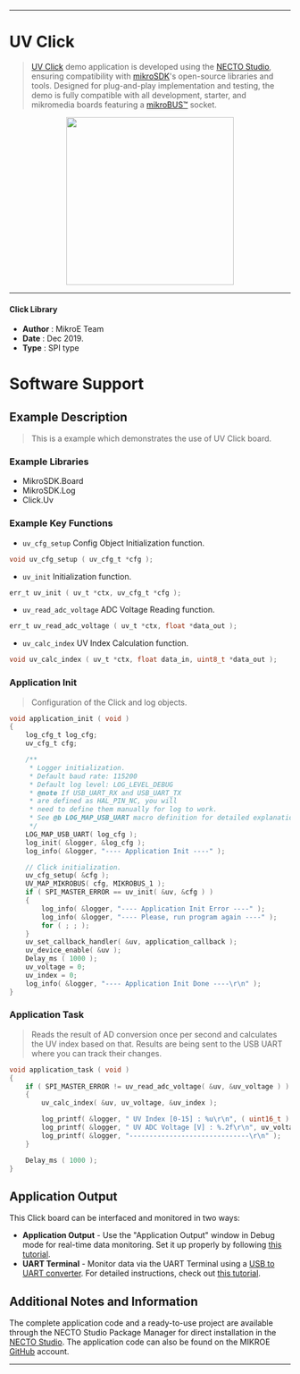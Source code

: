 
---
# UV Click

> [UV Click](https://www.mikroe.com/?pid_product=MIKROE-1677) demo application is developed using
the [NECTO Studio](https://www.mikroe.com/necto), ensuring compatibility with [mikroSDK](https://www.mikroe.com/mikrosdk)'s
open-source libraries and tools. Designed for plug-and-play implementation and testing, the demo is fully compatible with
all development, starter, and mikromedia boards featuring a [mikroBUS&trade;](https://www.mikroe.com/mikrobus) socket.

<p align="center">
  <img src="https://www.mikroe.com/?pid_product=MIKROE-1677&image=1" height=300px>
</p>

---

#### Click Library

- **Author**        : MikroE Team
- **Date**          : Dec 2019.
- **Type**          : SPI type

# Software Support

## Example Description

> This is a example which demonstrates the use of UV Click board.

### Example Libraries

- MikroSDK.Board
- MikroSDK.Log
- Click.Uv

### Example Key Functions

- `uv_cfg_setup` Config Object Initialization function.
```c
void uv_cfg_setup ( uv_cfg_t *cfg ); 
```

- `uv_init` Initialization function.
```c
err_t uv_init ( uv_t *ctx, uv_cfg_t *cfg );
```

- `uv_read_adc_voltage` ADC Voltage Reading function.
```c
err_t uv_read_adc_voltage ( uv_t *ctx, float *data_out );
```

- `uv_calc_index` UV Index Calculation function.
```c
void uv_calc_index ( uv_t *ctx, float data_in, uint8_t *data_out );
```

### Application Init

> Configuration of the Click and log objects.

```c
void application_init ( void )
{
    log_cfg_t log_cfg;
    uv_cfg_t cfg;

    /** 
     * Logger initialization.
     * Default baud rate: 115200
     * Default log level: LOG_LEVEL_DEBUG
     * @note If USB_UART_RX and USB_UART_TX 
     * are defined as HAL_PIN_NC, you will 
     * need to define them manually for log to work. 
     * See @b LOG_MAP_USB_UART macro definition for detailed explanation.
     */
    LOG_MAP_USB_UART( log_cfg );
    log_init( &logger, &log_cfg );
    log_info( &logger, "---- Application Init ----" );

    // Click initialization.
    uv_cfg_setup( &cfg );
    UV_MAP_MIKROBUS( cfg, MIKROBUS_1 );
    if ( SPI_MASTER_ERROR == uv_init( &uv, &cfg ) )
    {
        log_info( &logger, "---- Application Init Error ----" );
        log_info( &logger, "---- Please, run program again ----" );
        for ( ; ; );
    }
    uv_set_callback_handler( &uv, application_callback );
    uv_device_enable( &uv );
    Delay_ms ( 1000 );
    uv_voltage = 0;
    uv_index = 0;
    log_info( &logger, "---- Application Init Done ----\r\n" );
}
```

### Application Task

> Reads the result of AD conversion once per second and calculates the UV index based on that. Results are being sent to the USB UART where you can track their changes.

```c
void application_task ( void )
{
    if ( SPI_MASTER_ERROR != uv_read_adc_voltage( &uv, &uv_voltage ) )
    {
        uv_calc_index( &uv, uv_voltage, &uv_index );

        log_printf( &logger, " UV Index [0-15] : %u\r\n", ( uint16_t ) uv_index );
        log_printf( &logger, " UV ADC Voltage [V] : %.2f\r\n", uv_voltage );
        log_printf( &logger, "------------------------------\r\n" );
    }

    Delay_ms ( 1000 );
}
```

## Application Output

This Click board can be interfaced and monitored in two ways:
- **Application Output** - Use the "Application Output" window in Debug mode for real-time data monitoring.
Set it up properly by following [this tutorial](https://www.youtube.com/watch?v=ta5yyk1Woy4).
- **UART Terminal** - Monitor data via the UART Terminal using
a [USB to UART converter](https://www.mikroe.com/click/interface/usb?interface*=uart,uart). For detailed instructions,
check out [this tutorial](https://help.mikroe.com/necto/v2/Getting%20Started/Tools/UARTTerminalTool).

## Additional Notes and Information

The complete application code and a ready-to-use project are available through the NECTO Studio Package Manager for 
direct installation in the [NECTO Studio](https://www.mikroe.com/necto). The application code can also be found on
the MIKROE [GitHub](https://github.com/MikroElektronika/mikrosdk_click_v2) account.

---
